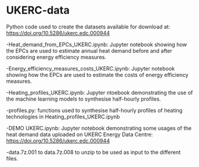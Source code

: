 # UKERC-data

Python code used to create the datasets available for download at: https://doi.org/10.5286/ukerc.edc.000944

-Heat_demand_from_EPCs_UKERC.ipynb: Jupyter notebook showing how the EPCs are used to estimate annual heat demand before and after considering energy efficiency measures.

-Energy_efficiency_measures_costs_UKERC.ipynb: Jupyter notebook showing how the EPCs are used to estimate the costs of energy efficiency measures.

-Heating_profiles_UKERC.ipynb: Jupyter ntoebook demonstrating the use of the machine learning models to synthesise half-hourly profiles.

-profiles.py: functions used to synthesise half-hourly profiles of heating technologies in Heating_profiles_UKERC.ipynb

-DEMO UKERC.ipynb: Jupyter notebook demonstrating some usages of the heat demand data uploaded on UKERC Energy Data Centre: https://doi.org/10.5286/ukerc.edc.000944

-data.7z.001 to data.7z.008 to unzip to be used as input to the different files.

